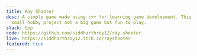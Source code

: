 ```yaml
---
title: Ray Shooter
desc: A simple game made using c++ for learning game development. This is just a
  small hobby project not a big game but fun to play.
stack: Cpp
code: https://github.com/siddharthroy12/ray-shooter
live: https://siddharthroy12.itch.io/rayshooter
featured: true
---
```

